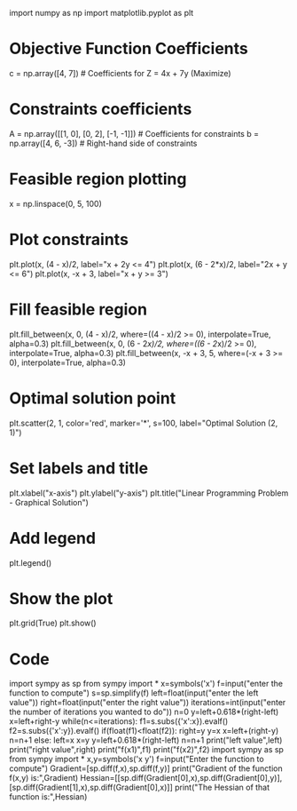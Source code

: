 import numpy as np
import matplotlib.pyplot as plt

# Objective Function Coefficients
c = np.array([4, 7])  # Coefficients for Z = 4x + 7y (Maximize)

# Constraints coefficients
A = np.array([[1, 0], [0, 2], [-1, -1]])  # Coefficients for constraints
b = np.array([4, 6, -3])  # Right-hand side of constraints

# Feasible region plotting
x = np.linspace(0, 5, 100)

# Plot constraints
plt.plot(x, (4 - x)/2, label="x + 2y <= 4")
plt.plot(x, (6 - 2*x)/2, label="2x + y <= 6")
plt.plot(x, -x + 3, label="x + y >= 3")

# Fill feasible region
plt.fill_between(x, 0, (4 - x)/2, where=((4 - x)/2 >= 0), interpolate=True, alpha=0.3)
plt.fill_between(x, 0, (6 - 2*x)/2, where=((6 - 2*x)/2 >= 0), interpolate=True, alpha=0.3)
plt.fill_between(x, -x + 3, 5, where=(-x + 3 >= 0), interpolate=True, alpha=0.3)

# Optimal solution point
plt.scatter(2, 1, color='red', marker='*', s=100, label="Optimal Solution (2, 1)")

# Set labels and title
plt.xlabel("x-axis")
plt.ylabel("y-axis")
plt.title("Linear Programming Problem - Graphical Solution")

# Add legend
plt.legend()

# Show the plot
plt.grid(True)
plt.show()
# Code


import sympy as sp
from sympy import *
x=symbols('x')
f=input("enter the function to compute")
s=sp.simplify(f)
left=float(input("enter the left value"))
right=float(input("enter the right value"))
iterations=int(input("enter the number of iterations you wanted to do"))
n=0
y=left+0.618*(right-left)
x=left+right-y
while(n<=iterations):
    f1=s.subs({'x':x}).evalf()
    f2=s.subs({'x':y}).evalf()
    if(float(f1)<float(f2)):
        right=y
        y=x
        x=left+(right-y)
        n=n+1
    else:
        left=x
        x=y
        y=left+0.618*(right-left)
        n=n+1
print("left value",left)
print("right value",right)
print("f(x1)",f1)
print("f(x2)",f2)
import sympy as sp
from sympy import *
x,y=symbols('x y')
f=input("Enter the function to compute")
Gradient=[sp.diff(f,x),sp.diff(f,y)]
print("Gradient of the function f(x,y) is:",Gradient)
Hessian=[[sp.diff(Gradient[0],x),sp.diff(Gradient[0],y)],
        [sp.diff(Gradient[1],x),sp.diff(Gradient[0],x)]]
print("The Hessian of that function is:",Hessian)

    
